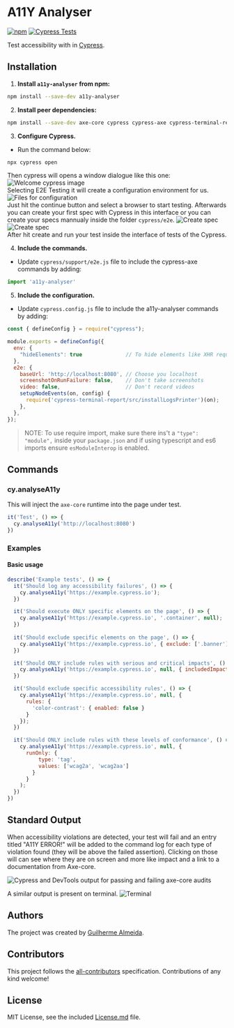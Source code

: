 # A11Y Analyser

[![npm](https://img.shields.io/npm/v/a11y-analyser.svg)](https://www.npmjs.com/package/a11y-analyser)
[![Cypress Tests](https://github.com/guisalmeida/a11y-analyser/actions/workflows/main.yml/badge.svg?branch=master)](https://github.com/guisalmeida/a11y-analyser/actions/workflows/main.yml)

Test accessibility with in [Cypress](https://cypress.io).

## Installation

1. **Install `a11y-analyser` from npm:**

```sh
npm install --save-dev a11y-analyser
```

2. **Install peer dependencies:**

```sh
npm install --save-dev axe-core cypress cypress-axe cypress-terminal-report http-server start-server-and-test
```
3. **Configure Cypress.**

- Run the command below:

```js
npx cypress open
```

Then cypress will opens a window dialogue like this one:
![Welcome cypress image](./public/images/cypress-config1.png)  
Selecting E2E Testing it will create a configuration environment for us.
![Files for configuration](./public/images/cypress-config2.png)  
Just hit the continue button and select a browser to start testing.
Afterwards you can create your first spec with Cypress in this interface or you can create your specs mannualy inside the folder `cypress/e2e`.
![Create spec](./public/images/cypress-config3.png)  
![Create spec](./public/images/cypress-config4.png)  
After hit create and run your test inside the interface of tests of the Cypress.


4. **Include the commands.**

- Update `cypress/support/e2e.js` file to include the cypress-axe commands by adding:

```js
import 'a11y-analyser'
```

5. **Include the configuration.**

- Update `cypress.config.js` file to include the a11y-analyser commands by adding:

```js
const { defineConfig } = require("cypress");

module.exports = defineConfig({
  env: {
    "hideElements": true              // To hide elements like XHR requests
  },
  e2e: {
    baseUrl: 'http://localhost:8080', // Choose you localhost
    screenshotOnRunFailure: false,    // Don't take screenshots
    video: false,                     // Don't record videos
    setupNodeEvents(on, config) {
      require('cypress-terminal-report/src/installLogsPrinter')(on);
    },
  },
});
```

> NOTE: To use require import, make sure there ins't a `"type": "module",` inside your `package.json` and if using typescript and es6 imports ensure `esModuleInterop` is enabled.


## Commands

### cy.analyseA11y

This will inject the `axe-core` runtime into the page under test.


```js
it('Test', () => {
  cy.analyseA11y('http://localhost:8080')
})
```



### Examples

#### Basic usage

```js
describe('Example tests', () => {  
  it('Should log any accessibility failures', () => {
    cy.analyseA11y('https://example.cypress.io');
  })

  it('Should execute ONLY specific elements on the page', () => {
    cy.analyseA11y('https://example.cypress.io', '.container', null);
  })
  
  it('Should exclude specific elements on the page', () => {
    cy.analyseA11y('https://example.cypress.io', { exclude: ['.banner'] }, null);
  })

  it('Should ONLY include rules with serious and critical impacts', () => {
    cy.analyseA11y('https://example.cypress.io', null, { includedImpacts: ['critical', 'serious'] });
  })

  it('Should exclude specific accessibility rules', () => {
    cy.analyseA11y('https://example.cypress.io', null, {
      rules: {
        'color-contrast': { enabled: false }
      }
    });
  })

  it('Should ONLY include rules with these levels of conformance', () => {
    cy.analyseA11y('https://example.cypress.io', null, {
      runOnly: {
          type: 'tag',
          values: ['wcag2a', 'wcag2aa']
        }
      }
    );
  })
})
```

## Standard Output

When accessibility violations are detected, your test will fail and an entry titled "A11Y ERROR!" will be added to the command log for each type of violation found (they will be above the failed assertion). Clicking on those will can see where they are on screen and more like impact and a link to a documentation from Axe-core.

![Cypress and DevTools output for passing and failing axe-core audits](./public/images/cypress-config5.png)

A similar output is present on terminal.
![Terminal](./public/images/terminal.png)

## Authors

The project was created by [Guilherme Almeida](https://guisalmeida.com/).

## Contributors

This project follows the [all-contributors](https://github.com/all-contributors/all-contributors) specification. Contributions of any kind welcome!

## License

MIT License, see the included [License.md](License.md) file.
